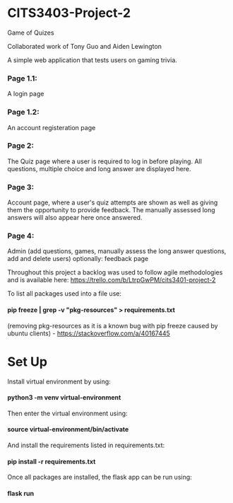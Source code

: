 # CITS3403-Project-2
Game of Quizes

Collaborated work of Tony Guo and Aiden Lewington

A simple web application that tests users on gaming trivia.

### Page 1.1:
A login page 

### Page 1.2: 
An account registeration page

### Page 2: 
The Quiz page where a user is required to log in before playing. All questions, multiple choice and long answer are displayed here.

### Page 3: 
Account page, where a user's quiz attempts are shown as well as giving them the opportunity to provide feedback. The manually assessed long answers will also appear here once answered.

### Page 4: 
Admin (add questions, games, manually assess the long answer questions, add and delete users) 
optionally: feedback page


Throughout this project a backlog was used to follow agile methodologies and is available here: https://trello.com/b/LtrpGwPM/cits3401-project-2

To list all packages used into a file use:
#### pip freeze | grep -v "pkg-resources" > requirements.txt

(removing pkg-resources as it is a known bug with pip freeze caused by ubuntu clients)
        - https://stackoverflow.com/a/40167445

# Set Up

Install virtual environment by using:
#### python3 -m venv virtual-environment 

Then enter the virtual environment using:
#### source virtual-environment/bin/activate

And install the requirements listed in requirements.txt:
#### pip install -r requirements.txt  

Once all packages are installed, the flask app can be run using:
#### flask run

